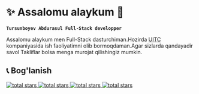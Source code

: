 # ✨ Assalomu alaykum 👋

**`Tursunboyev Abdurasul Full-Stack developper`**

Assalomu alaykum men Full-Stack dasturchiman.Hozirda <a href='https://t.me/uitc_uz'>UITC</a> kompaniyasida ish faoliyatimni olib bormoqdaman.Agar sizlarda qandayadir savol Takliflar bolsa menga murojat qilishingiz mumkin.

## 📞 Bog'lanish

   <p align="left">
      <a href="https://github.com/rasuljonFullStackDev?tab=repositories">
         <img alt="total stars" title="Git Hub" src="https://custom-icon-badges.demolab.com/github/stars/ForrestKnight?color=55960c&style=for-the-badge&labelColor=488207&logo=star"/>
      </a>
      <a href="Tel:+998995192378">
         <img alt="total stars" title="Telefon" src="https://custom-icon-badges.demolab.com/badge/+998 (99) 519 23 78-orange?style=for-the-badge&logo=phone&logoColor=white"/>
      </a>
      <a href="https://github.com/rasuljonFullStackDev?tab=repositories">
         <img alt="total stars" title="Telefon" src="https://custom-icon-badges.demolab.com/badge/-hermione@spew.co.uk-red?style=for-the-badge&logo=mention&logoColor=white"/>
      </a>
      <a  href='https://mail.google.com/mail/tursunboyevabdurasuldevolop'>
           <img alt="total stars" title="Email" src="https://custom-icon-badges.demolab.com/badge/-tursunboyevabdurasuldevolop@gmail.com-red?style=for-the-badge&logo=mention&logoColor=white"/>
       </a>
   </p>

<!--
**rasuljonFullStackDev/rasuljonFullStackDev** is a ✨ _special_ ✨ repository because its `README.md` (this file) appears on your GitHub profile.

Here are some ideas to get you started:

- 🔭 I’m currently working on ...
- 🌱 I’m currently learning ...
- 👯 I’m looking to collaborate on ...
- 🤔 I’m looking for help with ...
- 💬 Ask me about ...
- 📫 How to reach me: ...
- 😄 Pronouns: ...
- ⚡ Fun fact: ...
-->
